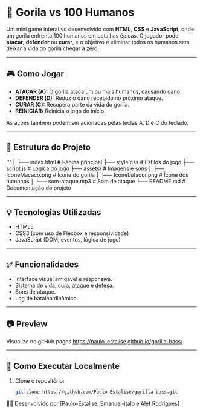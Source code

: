 # 🦍 Gorila vs 100 Humanos

Um mini game interativo desenvolvido com **HTML**, **CSS** e **JavaScript**, onde um gorila enfrenta 100 humanos em batalhas épicas. O jogador pode **atacar**, **defender** ou **curar**, e o objetivo é eliminar todos os humanos sem deixar a vida do gorila chegar a zero.

---

## 🎮 Como Jogar

- **ATACAR (A):** O gorila ataca um ou mais humanos, causando dano.
- **DEFENDER (D):** Reduz o dano recebido no próximo ataque.
- **CURAR (C):** Recupera parte da vida do gorila.
- **REINICIAR:** Reinicia o jogo do início.

As ações também podem ser acionadas pelas teclas A, D e C do teclado.

---

## 📁 Estrutura do Projeto

'''
│
├── index.html # Página principal
├── style.css # Estilos do jogo
├── script.js # Lógica do jogo
├── assets/ # Imagens e sons
│ ├── IconeMacaco.png # Ícone do gorila
│ ├── IconeLutador.png # Ícone dos humanos
│ └── som-ataque.mp3 # Som de ataque
└── README.md # Documentação do projeto


---

## 💡 Tecnologias Utilizadas

- HTML5
- CSS3 (com uso de Flexbox e responsividade)
- JavaScript (DOM, eventos, lógica de jogo)

---

## ✅ Funcionalidades

- Interface visual amigável e responsiva.
- Sistema de vida, cura, ataque e defesa.
- Sons de ataque.
- Log de batalha dinâmico.

---

## 📷 Preview
Visualize no gitHub pages https://paulo-estalise.github.io/gorilla-bass/


---

## 🚀 Como Executar Localmente

1. Clone o repositório:
   ```bash
   git clone https://github.com/Paulo-Estalise/gorilla-bass.git
🧑‍💻 
Desenvolvido por [Paulo-Estalise, Emanuel-italo e Alef Rodrigues]
